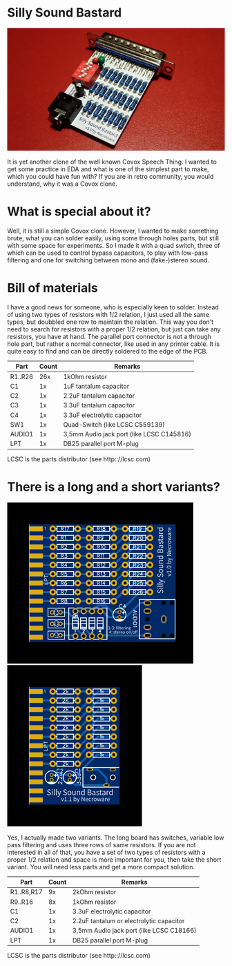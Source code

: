 # Silly Sound Bastard

![Photo](longboard/photo.jpg)

It is yet another clone of the well known Covox Speech Thing. I wanted to get
some practice in EDA and what is one of the simplest part to make, which you
could have fun with? If you are in retro community, you would understand, why it
was a Covox clone.

# What is special about it?

Well, it is still a simple Covox clone. However, I wanted to make something
brute, what you can solder easily, using some through holes parts, but still
with some space for experiments. So I made it with a quad switch, three of which
can be used to control bypass capacitors, to play with low-pass filtering and 
one for switching between mono and (fake-)stereo sound.

# Bill of materials

I have a good news for someone, who is especially keen to solder. Instead of
using two types of resistors with 1/2 relation, I just used all the same types,
but doubbled one row to maintain the relation. This way you don't need to search
for resistors with a proper 1/2 relation, but just can take any resistors, you
have at hand. The parallel port connector is not a through hole part, but rather
a normal connector, like used in any printer cable. It is quite easy to find and
can be directly soldered to the edge of the PCB.

Part   | Count | Remarks
-------|-------| ----------
R1..R26|26x    | 1kOhm resistor
C1     |1x     | 1uF tantalum capacitor
C2     |1x     | 2.2uF tantalum capacitor
C3     |1x     | 3.3uF tantalum capacitor
C4     |1x     | 3.3uF electrolytic capacitor
SW1    |1x     | Quad-Switch (like LCSC C559139)
AUDIO1 |1x     | 3,5mm Audio jack port (like LCSC C145816)
LPT    |1x     | DB25 parallel port M-plug

LCSC is the parts distributor (see http:://lcsc.com)

# There is a long and a short variants?

![Long Board](longboard/silly-sound-bastard-pcb.svg)
![Short Board](shortboard/silly-sound-bastard-pcb.svg)

Yes, I actually made two variants. The long board has switches, variable low 
pass filtering and uses three rows of same resistors. If you are not interested 
in all of that, you have a set of two types of resistors with a proper 1/2 
relation and space is more important for you, then take the short variant. You
will need less parts and get a more compact solution.

Part      | Count | Remarks
----------|-------| ----------
R1..R8,R17|9x     | 2kOhm resistor
R9..R16   |8x     | 1kOhm resistor
C1        |1x     | 3.3uF electrolytic capacitor
C2        |1x     | 2.2uF tantalum or electrolytic capacitor
AUDIO1    |1x     | 3,5mm Audio jack port (like LCSC C18166)
LPT       |1x     | DB25 parallel port M-plug

LCSC is the parts distributor (see http:://lcsc.com)





